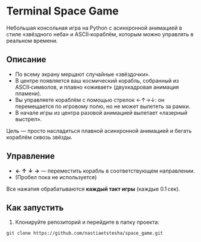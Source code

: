 # Terminal Space Game

Небольшая консольная игра на Python с асинхронной анимацией в стиле «звёздного неба» и ASCII‑кораблём, которым можно управлять в реальном времени.



## Описание

- По всему экрану мерцают случайные «звёздочки».  
- В центре появляется ваш космический корабль, собранный из ASCII‑символов, и плавно «оживает» (двухкадровая анимация пламени).  
- Вы управляете кораблём с помощью стрелок ←↑→↓: он перемещается по игровому полю, но не может вылететь за рамки.  
- В начале игры из центра разовой анимацией вылетает «лазерный выстрел».

Цель — просто насладиться плавной асинхронной анимацией и бегать кораблём сквозь звёзды.

## Управление

- **←** **↑** **↓** **→** — переместить корабль в соответствующем направлении.  
- (Пробел пока не используется)  

Все нажатия обрабатываются **каждый такт игры** (каждые 0.1 сек).

## Как запустить

1. Клонируйте репозиторий и перейдите в папку проекта:
```
git clone https://github.com/nastiaetstesha/space_game.git
```